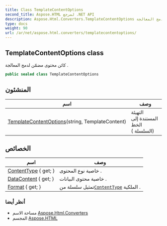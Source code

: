 ```yaml
---
title: Class TemplateContentOptions
second_title: Aspose.HTML لمرجع .NET API
description: Aspose.Html.Converters.TemplateContentOptions فصل. كائن محتوى مضمّن لدمج المعالجة .
type: docs
weight: 90
url: /ar/net/aspose.html.converters/templatecontentoptions/
---
```

## TemplateContentOptions class

كائن محتوى مضمّن لدمج المعالجة .

```csharp
public sealed class TemplateContentOptions
```

## المنشئون

| اسم | وصف |
| --- | --- |
| [TemplateContentOptions](templatecontentoptions/)(string, TemplateContent) | التهيئة المستندة إلى الخط (السلسلة ) |

## الخصائص

| اسم | وصف |
| --- | --- |
| [ContentType](../../aspose.html.converters/templatecontentoptions/contenttype/) { get; } | خاصية نوع المحتوى . |
| [DataContent](../../aspose.html.converters/templatecontentoptions/datacontent/) { get; } | خاصية محتوى البيانات . |
| [Format](../../aspose.html.converters/templatecontentoptions/format/) { get; } | تمثيل سلسلة من[`ContentType`](./contenttype/) الملكية . |

### أنظر أيضا

* مساحة الاسم [Aspose.Html.Converters](../../aspose.html.converters/)
* المجسم [Aspose.HTML](../../)


